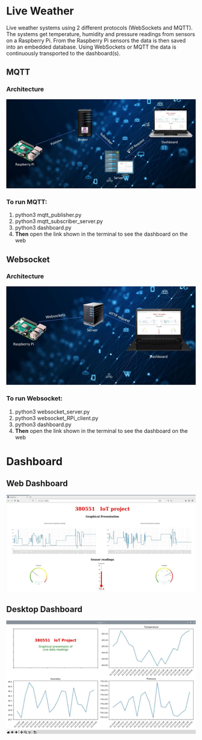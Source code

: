 # Live Weather
Live weather systems using 2 different protocols (WebSockets and MQTT).
The systems get temperature, humidity and pressure readings from sensors on a Raspberry Pi. From the Raspberry Pi sensors the data is then saved into an embedded database. Using WebSockets or MQTT the data is continuously transported to the dashboard(s).
## MQTT
### Architecture
![MQTT](https://github.com/TakudzwaMzembegwa/LiveWeather/blob/master/assets/images/MQTT.JPG)
### To run MQTT:
1. python3 mqtt_publisher.py
2. python3 mqtt_subscriber_server.py
3. python3 dashboard.py
4. **Then** open the link shown in the terminal to see the dashboard on the web

## Websocket
### Architecture
![WebSocket](https://github.com/TakudzwaMzembegwa/LiveWeather/blob/master/assets/images/websocket.JPG)
### To run Websocket:
1. python3 websocket_server.py
2. python3 websocket_RPi_client.py
3. python3 dashboard.py
4. **Then** open the link shown in the terminal to see the dashboard on the web

# Dashboard
## Web Dashboard
![Dashboard](https://github.com/TakudzwaMzembegwa/LiveWeather/blob/master/assets/images/dash.jpeg)
## Desktop Dashboard
![PLT](https://github.com/TakudzwaMzembegwa/LiveWeather/blob/master/assets/images/plt.jpeg)

